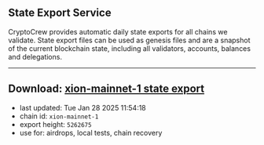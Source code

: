 ## State Export Service
CryptoCrew provides automatic daily state exports for all chains we validate. State export files can be used as genesis files and are a snapshot of the current blockchain state, including all validators, accounts, balances and delegations.

---
**Download: [xion-mainnet-1 state export](https://dl-eu2.ccvalidators.com/SERVICE/xion/xion-mainnet-1_export_5262675.json)**
---

- last updated: Tue Jan 28 2025 11:54:18
- chain id: `xion-mainnet-1`
- export height: `5262675`
- use for: airdrops, local tests, chain recovery
